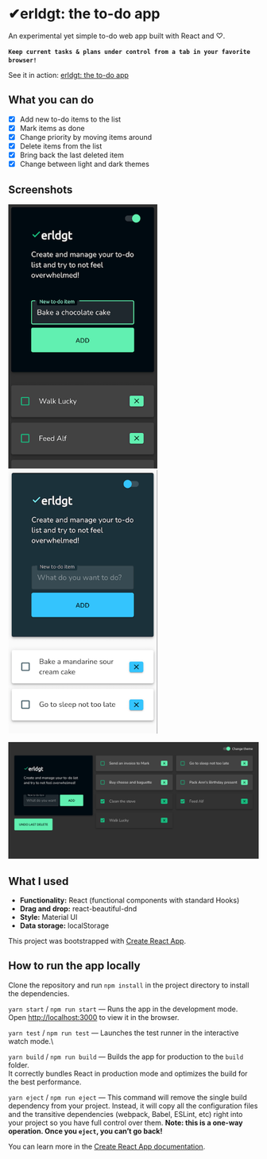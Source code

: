 # ✔︎erldgt: the to-do app

An experimental yet simple to-do web app built with React and ♡.

**`Keep current tasks & plans under control from a tab in your favorite browser!`**

See it in action: [erldgt: the to-do app](https://olhanotolga.github.io/erldgt-dream-todo/)

## What you can do

* [x] Add new to-do items to the list
* [x] Mark items as done
* [x] Change priority by moving items around
* [x] Delete items from the list
* [x] Bring back the last deleted item
* [x] Change between light and dark themes

## Screenshots

<img src="./screenshots/erldgt-dark-mobile.png" width="300" alt="erldgt — dark theme, mobile view">
<img src="./screenshots/erldgt-light-mobile.png" width="300" alt="erldgt — light theme, mobile view">

![erldgt dark theme, desktop view](./screenshots/erldgt-dark-desktop.png)

## What I used

* **Functionality:** React (functional components with standard Hooks)
* **Drag and drop:** react-beautiful-dnd
* **Style:** Material UI
* **Data storage:** localStorage

This project was bootstrapped with [Create React App](https://github.com/facebook/create-react-app).

## How to run the app locally

Clone the repository and run `npm install` in the project directory to install the dependencies.

`yarn start` / `npm run start` — Runs the app in the development mode.\
Open [http://localhost:3000](http://localhost:3000) to view it in the browser.

`yarn test` / `npm run test` — Launches the test runner in the interactive watch mode.\

`yarn build` / `npm run build` — Builds the app for production to the `build` folder.\
It correctly bundles React in production mode and optimizes the build for the best performance.

`yarn eject` / `npm run eject` — This command will remove the single build dependency from your project. Instead, it will copy all the configuration files and the transitive dependencies (webpack, Babel, ESLint, etc) right into your project so you have full control over them. **Note: this is a one-way operation. Once you `eject`, you can’t go back!**

You can learn more in the [Create React App documentation](https://facebook.github.io/create-react-app/docs/getting-started).
